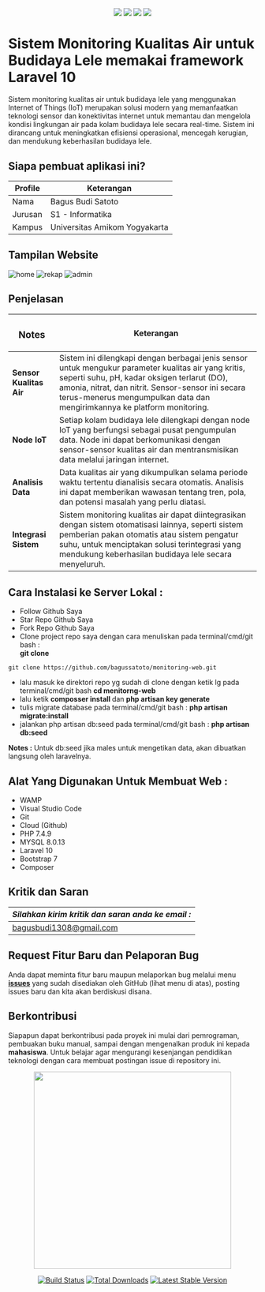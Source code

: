 
<p align="center">
<img align="center" src="http://ForTheBadge.com/images/badges/built-with-love.svg"> <img align="center" src="http://ForTheBadge.com/images/badges/uses-html.svg"> <img align="center" src="http://ForTheBadge.com/images/badges/makes-people-smile.svg"> <img align="center" src="http://ForTheBadge.com/images/badges/built-by-developers.svg">
</p>

#  Sistem Monitoring Kualitas Air untuk Budidaya Lele memakai framework Laravel 10

Sistem monitoring kualitas air untuk budidaya lele yang menggunakan Internet of Things (IoT) merupakan solusi modern yang memanfaatkan teknologi sensor dan konektivitas internet untuk memantau dan mengelola kondisi lingkungan air pada kolam budidaya lele secara real-time. Sistem ini dirancang untuk meningkatkan efisiensi operasional, mencegah kerugian, dan mendukung keberhasilan budidaya lele. 

## Siapa pembuat aplikasi ini?

| Profile        |  Keterangan                      |
|----------------|----------------------------------|
| Nama           | Bagus Budi Satoto                |
| Jurusan        | S1 - Informatika                 |
| Kampus         | Universitas Amikom Yogyakarta    |


## Tampilan Website
![home](https://github.com/bagussatoto/monitoring-web/assets/87259393/710b5bbe-5c49-4508-9a15-0b4288937fbd)
![rekap](https://github.com/bagussatoto/monitoring-web/assets/87259393/846d63e7-4d61-4a4f-9b69-0ee99c82c66a)
![admin](https://github.com/bagussatoto/monitoring-web/assets/87259393/b29a6666-6a5d-4862-8aea-b41bf2f84dc0)

## Penjelasan 

|<h3>Notes  </h3>       |       Keterangan                                                                  |
|-----------------------|-----------------------------------------------------------------------------------|
|<b>Sensor Kualitas Air   | </b>Sistem ini dilengkapi dengan berbagai jenis sensor untuk mengukur parameter kualitas air yang kritis, seperti suhu, pH, kadar oksigen terlarut (DO), amonia, nitrat, dan nitrit. Sensor-sensor ini secara terus-menerus mengumpulkan data dan mengirimkannya ke platform monitoring.                               |
|<b>Node IoT | </b>Setiap kolam budidaya lele dilengkapi dengan node IoT yang berfungsi sebagai pusat pengumpulan data. Node ini dapat berkomunikasi dengan sensor-sensor kualitas air dan mentransmisikan data melalui jaringan internet.  |
|<b>Analisis Data    | </b>Data kualitas air yang dikumpulkan selama periode waktu tertentu dianalisis secara otomatis. Analisis ini dapat memberikan wawasan tentang tren, pola, dan potensi masalah yang perlu diatasi.                              |
|<b>Integrasi Sistem     | </b>Sistem monitoring kualitas air dapat diintegrasikan dengan sistem otomatisasi lainnya, seperti sistem pemberian pakan otomatis atau sistem pengatur suhu, untuk menciptakan solusi terintegrasi yang mendukung keberhasilan budidaya lele secara menyeluruh.                       |

## Cara Instalasi ke Server Lokal :

-   Follow Github Saya
-   Star Repo Github Saya
-   Fork Repo Github Saya
-   Clone project repo saya dengan cara menuliskan pada terminal/cmd/git bash :<br> <b>git clone</b>
``````
git clone https://github.com/bagussatoto/monitoring-web.git
`````` 
-   lalu masuk ke direktori repo yg sudah di clone dengan ketik lg pada terminal/cmd/git bash <b>cd menitorng-web</b>
-   lalu ketik <b>composser install </b> dan <b>php artisan key generate</b>
-   tulis migrate database pada terminal/cmd/git bash : <b>php artisan migrate:install</b>
-   jalankan php artisan db:seed pada terminal/cmd/git bash : <b>php artisan db:seed</b>

<b>Notes :</b> Untuk db:seed jika males untuk mengetikan data, akan dibuatkan langsung oleh laravelnya.

## Alat Yang Digunakan Untuk Membuat Web :

-   WAMP
-   Visual Studio Code
-   Git
-   Cloud (Github)
-   PHP 7.4.9
-   MYSQL 8.0.13
-   Laravel 10
-   Bootstrap 7
-   Composer


## Kritik dan Saran

| *_Silahkan kirim kritik dan saran anda ke email :_*  |
|------------------------------------------------------|
| bagusbudi1308@gmail.com                              |


## Request Fitur Baru dan Pelaporan Bug

Anda dapat meminta fitur baru maupun melaporkan bug melalui menu [**issues**](https://github.com/bagussatoto/monitoring-web/issues) yang sudah disediakan oleh GitHub (lihat menu di atas), posting issues baru dan kita akan berdiskusi disana.

## Berkontribusi

Siapapun dapat berkontribusi pada proyek ini mulai dari pemrograman, pembuakan buku manual, sampai dengan mengenalkan produk ini kepada **mahasiswa**. 
Untuk belajar agar mengurangi kesenjangan pendidikan teknologi dengan cara membuat postingan issue di repository ini.

<p align="center"><a href="https://laravel.com" target="_blank"><img src="https://raw.githubusercontent.com/laravel/art/master/logo-lockup/5%20SVG/2%20CMYK/1%20Full%20Color/laravel-logolockup-cmyk-red.svg" width="400"></a></p>

<p align="center">
<a href="https://travis-ci.org/laravel/framework"><img src="https://travis-ci.org/laravel/framework.svg" alt="Build Status"></a>
<a href="https://packagist.org/packages/laravel/framework"><img src="https://img.shields.io/packagist/dt/laravel/framework" alt="Total Downloads"></a>
<a href="https://packagist.org/packages/laravel/framework"><img src="https://img.shields.io/packagist/v/laravel/framework" alt="Latest Stable Version"></a>
</p>
